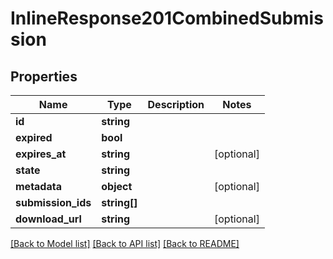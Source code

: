 # InlineResponse201CombinedSubmission

## Properties
Name | Type | Description | Notes
------------ | ------------- | ------------- | -------------
**id** | **string** |  |
**expired** | **bool** |  |
**expires_at** | **string** |  | [optional]
**state** | **string** |  |
**metadata** | **object** |  | [optional]
**submission_ids** | **string[]** |  |
**download_url** | **string** |  | [optional]

[[Back to Model list]](../README.md#documentation-for-models) [[Back to API list]](../README.md#documentation-for-api-endpoints) [[Back to README]](../README.md)


